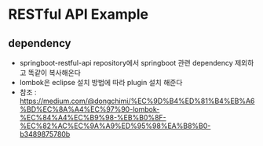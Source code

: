 # RESTful API Example
## dependency
- springboot-restful-api repository에서 springboot 관련 dependency 제외하고 똑같이 복사해온다
- lombok은 eclipse 설치 방법에 따라 plugin 설치 해준다
- 참조 : https://medium.com/@dongchimi/%EC%9D%B4%ED%81%B4%EB%A6%BD%EC%8A%A4%EC%97%90-lombok-%EC%84%A4%EC%B9%98-%EB%B0%8F-%EC%82%AC%EC%9A%A9%ED%95%98%EA%B8%B0-b3489875780b
